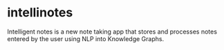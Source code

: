 # intellinotes
Intelligent notes is a new note taking app that stores and processes notes entered by the user using NLP into Knowledge Graphs. 
